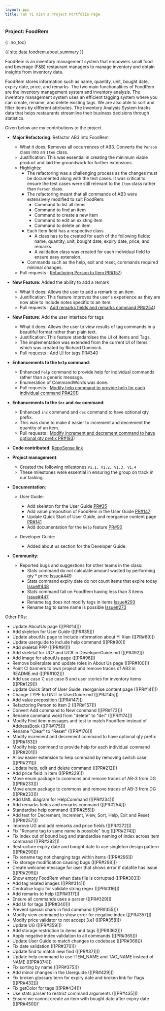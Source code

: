```yaml
---
layout: ppp
title: Tan Yi Xian's Project Portfolio Page
---
```


<!-- markdownlint-disable-next-line blanks-around-headers -->
### Project: FoodRem
{: .no_toc}

<!-- markdownlint-disable-next-line proper-names -->
{{ site.data.foodrem.about.summary }}

FoodRem is an inventory management system that empowers small food and beverage (F&B) restaurant managers to manage inventory and obtain insights from inventory data.

FoodRem stores information such as name, quantity, unit, bought date, expiry date, price, and remarks.
The two main functionalities of FoodRem are the inventory management system and inventory analysis.
The inventory management system uses an efficient tagging system where you can create, rename, and delete existing tags. We are also able to sort and filter items by different attributes.
The Inventory Analysis System tracks data that helps restaurants streamline their business decisions through statistics.

Given below are my contributions to the project.

* **Major Refactoring**: Refactor AB3 into FoodRem

  * What it does: Removes all occurrences of AB3. Converts the `Person` class into an `Item` class.
  * Justification: This was essential in creating the minimum viable product and laid the groundwork for further extensions.
  * Highlights:
    * The refactoring was a challenging process as the changes must be documented along with the test cases. It was critical to ensure the test cases were still relevant to the `Item` class rather than `Person` class.
    * The refactoring meant that all commands of AB3 were extensively modified to suit FoodRem:
      * Command to list all items
      * Command to find an item
      * Command to create a new item
      * Command to edit an existing item
      * Command to delete an item
    * Each Item field has a respective class
      * A class has to be created for each of the following fields: name, quantity, unit, bought date, expiry date, price, and remarks.
      * A validation class was created for each individual field to ensure easy extension.
    * Commands such as the help, exit and reset, commands required minimal changes.
  * Pull requests : [Refactoring Person to Item PR\#157](https://github.com/AY2223S1-CS2103T-W16-2/tp/pull/157))

* **New Feature**: Added the ability to add a remark

  * What it does: Allows the user to add a remark to an item.
  * Justification: This feature improves the user's experience as they are now able to include notes specific to an item.
  * Pull requests : [Add remarks fields and remarks command PR#254](https://github.com/AY2223S1-CS2103T-W16-2/tp/pull/254))

* **New Feature**: Add the user interface for tags
  * What it does: Allows the user to view results of tag commands in a beautiful format rather than plain text.
  * Justification: This feature standardises the UI of Items and Tags.
  * The implementation was extended from the current UI of Items which was created by Richard Dominick.
  * Pull requests : [Add UI for tags PR#340](https://github.com/AY2223S1-CS2103T-W16-2/tp/pull/340)

* **Enhancements to the `help` command**:

  * Enhanced `help` command to provide help for individual commands rather than a generic message.
  * Enumeration of CommandWords was done.
  * Pull requests : [Modify help command to provide help for each individual command PR#201](https://github.com/AY2223S1-CS2103T-W16-2/tp/pull/201))

* **Enhancements to the `inc` and `dec` command**:

  * Enhanced `inc` command and `dec` command to have optional qty prefix.
  * This was done to make it easier to increment and decrement the quantity of an item.
  * Pull requests : [Modify increment and decrement command to have optional qty prefix PR#183](https://github.com/AY2223S1-CS2103T-W16-2/tp/pull/183))

* **Code contributed**: [RepoSense link](https://nus-cs2103-ay2223s1.github.io/tp-dashboard/?search=&sort=groupTitle&sortWithin=title&timeframe=commit&mergegroup=&groupSelect=groupByRepos&breakdown=true&checkedFileTypes=docs~functional-code~test-code~other&since=2022-09-16&tabOpen=true&tabType=authorship&tabAuthor=yixiann&tabRepo=AY2223S1-CS2103T-W16-2%2Ftp%5Bmaster%5D&authorshipIsMergeGroup=false&authorshipFileTypes=docs~functional-code~test-code~other&authorshipIsBinaryFileTypeChecked=false&authorshipIsIgnoredFilesChecked=false)

* **Project management**:

  * Created the following milestones `V1.1, V1.2, V1.3, V1.4`
  * These milestones were essential in ensuring the group on track in our tasking.

* **Documentation**:

  * User Guide:
    * Add skeleton for the User Guide [PR#35](https://github.com/AY2223S1-CS2103T-W16-2/tp/pull/35)
    * Add value preposition of FoodRem in the User Guide [PR#147](https://github.com/AY2223S1-CS2103T-W16-2/tp/pull/147)
    * Update Quick Start of User Guide, and reorganise content page [PR#141](https://github.com/AY2223S1-CS2103T-W16-2/tp/pull/141)
    * Add documentation for the `help` feature [PR#90](https://github.com/AY2223S1-CS2103T-W16-2/tp/pull/90)

  * Developer Guide:
    * Added about us section for the Developer Guide.

* **Community**:

  * Reported bugs and suggestions for other teams in the class:
    * Stats command do not calculate amount wasted by performing qty * price [Issue#449](https://github.com/AY2223S1-CS2103T-W16-2/tp/issues/449)
    * Stats command expiry date do not count items that expire today [Issue#448](https://github.com/AY2223S1-CS2103T-W16-2/tp/issues/448)
    * Stats command fail on FoodRem having less than 3 items [Issue#447](https://github.com/AY2223S1-CS2103T-W16-2/tp/issues/447)
    * Rename tag does not modify tags in items [Issue#293](https://github.com/AY2223S1-CS2103T-W16-2/tp/issues/293)
    * Rename tag to same name is possible [Issue#273](https://github.com/AY2223S1-CS2103T-W16-2/tp/issues/273)

Other PRs:

* Update AboutUs page ([[PR#14]])
* Add skeleton for User Guide ([[PR#35]])
* Update aboutUs page to include information about Yi Xian ([[PR#89]])
* Update userguide to include help command ([[PR#90]])
* Add skeletal PPP ([[PR#91]])
* Add skeletal for UC7 and UC8 in DeveloperGuide.md ([[PR#92]])
* Add image for aboutUs page ([[PR#96]])
* Remove boilerplate and update roles in About Us page ([[PR#100]])
* Point CI banners to own project and remove traces of AB3 in README.md ([[PR#102]])
* Add use case 7, use case 8 and user stories for inventory items ([[PR#129]])
* Update Quick Start of User Guide, reorganise content page ([[PR#141]])
* Change TYPE to UNIT in UserGuide.md ([[PR#145]])
* Add value preposition ([[PR#147]])
* Refactoring Person to Item 2 ([[PR#157]])
* Convert Add command to New command ([[PR#173]])
* Rename command word from \"delete\" to \"del\" ([[PR#174]])
* Modify Find item messages and test to match FoodRem instead of AddressBook ([[PR#175]])
* Rename \"Clear\" to \"Reset\" ([[PR#176]])
* Modify increment and decrement command to have optional qty prefix ([[PR#183]])
* Modify help command to provide help for each individual command ([[PR#201]])
* Allow easier extension to help command by removing switch case ([[PR#211]])
* Update help, edit and delete command ([[PR#212]])
* Add price field in item ([[PR#229]])
* Move enum package to commons and remove traces of AB-3 from DG ([[PR#233]])
* Move enum package to commons and remove traces of AB-3 from DG ([[PR#233]])
* Add UML diagram for HelpCommand ([[PR#234]])
* Add remarks fields and remarks command ([[PR#254]])
* Standardise help command ([[PR#255]])
* Add test for Decrement, Increment, View, Sort, Help, Exit and Reset ([[PR#257]])
* Improve UG and add remarks and price fields ([[PR#272]])
* Fix \"Rename tag to same name is possible\" bug ([[PR#274]])
* Fix index out of bound bug and standardise naming of index across item command ([[PR#282]])
* Restructure expiry date and bought date to use singleton design pattern ([[PR#290]])
* Fix rename tag not changing tags within items ([[PR#296]])
* Fix storage modification causing bugs ([[PR#298]])
* Create welcome message for user that shows error if datafile has issue ([[PR#299]])
* Show empty FoodRem when data file is corrupted ([[PR#303]])
* Add tag related images ([[PR#314]])
* Centralise logic for validate string regex ([[PR#316]])
* Add remarks to help ([[PR#317]])
* Ensure all commands uses a parser ([[PR#329]])
* Add UI for tags ([[PR#340]])
* Prevent special chars in find command ([[PR#355]])
* Modify view command to show error for negative index ([[PR#357]])
* Modify price validator to not accept 3.e1 ([[PR#358]])
* Update UG ([[PR#359]])
* Add storage restriction to items and tags ([[PR#362]])
* Apply negative index validation to all commands ([[PR#365]])
* Update User Guide to match changes to codebase ([[PR#368]])
* Fix date validation ([[PR#370]])
* Update find to match new find ([[PR#371]])
* Update help command to use ITEM_NAME and TAG_NAME instead of NAME ([[PR#374]])
* Fix sorting by name ([[PR#375]])
* Add minor changes in the Userguide ([[PR#429]])
* Fix broken glossary term for expiry date and broken link for flags ([[PR#432]])
* Fix getColor for tags ([[PR#434]])
* Use stats parser to restrict command arguments ([[PR#435]])
* Ensure we cannot create an item with bought date after expiry date ([[PR#450]])'
